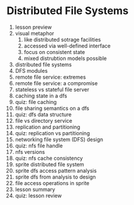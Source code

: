 # Distributed File Systems

1. lesson preview
2. visual metaphor
    1. like distributed sotrage facilities
    2. accessed via well-defined interface
    3. focus on consistent state
    4. mixed distrubtion models possible
3. distributed file systems
4. DFS modules
5. remote file service: extremes
6. remote file service: a compromise
7. stateless vs stateful file server
8. caching state in a dfs
9. quiz: file caching
10. file sharing semantics on a dfs
11. quiz: dfs data structure
12. file vs directory service
13. replication and partitioning
14. quiz: replication vs partitioning
15. networking file system (DFS) design
16. quiz: nfs file handle
17. nfs versions
18. quiz: nfs cache consistency
19. sprite distributed file system
20. sprite dfs access pattern analysis
21. sprite dfs from analysis to design
22. file access operations in sprite
23. lesson summary
24. quiz: lesson review
